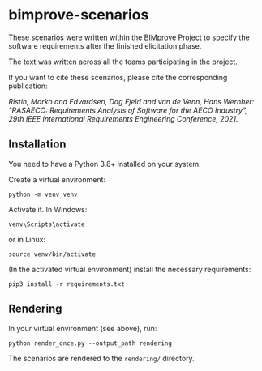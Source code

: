 # bimprove-scenarios

These scenarios were written within the [BIMprove Project] to specify the software requirements after the finished elicitation phase.

[BIMprove Project]: https://www.bimprove-h2020.eu/

The text was written across all the teams participating in the project. 

If you want to cite these scenarios, please cite the corresponding publication:

*Ristin, Marko and Edvardsen, Dag Fjeld and van de Venn, Hans Wernher: "RASAECO: Requirements Analysis of Software for the AECO Industry", 29th IEEE International Requirements Engineering Conference, 2021.*

## Installation

You need to have a Python 3.8+ installed on your system.

Create a virtual environment:

```
python -m venv venv
```

Activate it.
In Windows:

```
venv\Scripts\activate
```

or in Linux:

```
source venv/bin/activate
```

(In the activated virtual environment) install the necessary requirements:

```
pip3 install -r requirements.txt 
```

## Rendering

In your virtual environment (see above), run:

```
python render_once.py --output_path rendering
```

The scenarios are rendered to the `rendering/` directory.
